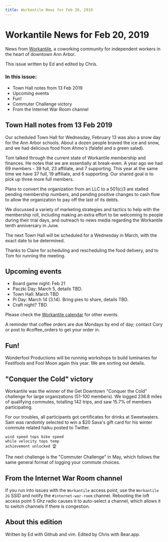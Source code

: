 ```yaml
---
title: Workantile News for Feb 20, 2019
---
```

# Workantile News for Feb 20, 2019

News from [Workantile](http://www.workantile.com), 
a coworking community for independent workers in the heart of downtown Ann Arbor.

This issue written by Ed and
edited by Chris.

### In this issue:

* Town Hall notes from 13 Feb 2019
* Upcoming events
* Fun!
* Commuter Challenge victory
* From the Internet War Room channel

## Town Hall notes from 13 Feb 2019

Our scheduled Town Hall for Wednesday, February 13 was
also a snow day for the Ann Arbor schools. About a dozen
people braved the ice and snow, and we had delicious
food from Ahmo's (falafel and a green salad).

Tom talked through the current state of Workantile
membership and finances. He notes that we are
essentially at break-even. A year ago we had
69 members - 39 full, 23 affiliate, and 7 supporting.
This year at the same time we have 37 full, 19 
affiliate, and 6 supporting. Our shared goal is to pick
up three more full members.

Plans to convert the organization from an LLC to a 501(c)3
are stalled pending membership numbers, and pending positive
changes to cash flow to allow the organization to pay off the
last of its debts.

We discussed a variety of marketing strategies
and tactics to help with the membership roll,
including making an extra effort to be welcoming
to people during their trial days, and outreach
to news media regarding the Workantile tenth
anniversary in June.

The next Town Hall will be scheduled for a Wednesday
in March, with the exact date to be determined.

Thanks to Claire for scheduling and rescheduling
the food delivery, and to Tom for running the meeting.

## Upcoming events

* Board game night: Feb 21
* Paczki Day: March 5, details TBD. 
* Town Hall: March TBD
* Pi Day: March 14 (3.14). Bring pies to share, details TBD.
* Craft night? TBD

Please check the [Workantile calendar](http://workantile.com/calendar/) for other events.

A reminder that coffee orders are due Mondays by end of
day; contact Cory or post to #coffee_orders to get your
order in.

## Fun!

Wonderfool Productions will be running workshops to
build luminaries for Festifools and Fool Moon again 
this year. We are sorting out details.

## "Conquer the Cold" victory

Workantile was the winner of the Get Downtown
"Conquer the Cold" challenge for large organizations
(51-100 members). We logged 236.8 miles of qualifying
commutes, totalling 142 trips, and saw 15.7% of
members participating. 

For our troubles, all participants
got certificates for drinks at Sweetwaters. Sam
was randomly selected to win a $20 Sava's gift card 
for his winter commute related haiku posted to Twitter.

```
wind speed tops bike speed 
while velocity tops temp 
achievement unlocked 🏆
```

The next challenge is the "Commuter Challenge" in May,
which follows the same general format of logging
your commute choices.

## From the Internet War Room channel

If you run into issues with the `Workantile`
access point, use the `Workantile 2G` SSID
and notify the `#internet-war-room` channel.
Rebooting the loft access point 5 Ghz radio
causes it to auto-select a channel, which allows
it to switch channels if there is congestion.

## About this edition

Written by Ed with Github and vim. Edited
by Chris with Bear.app. 
